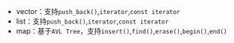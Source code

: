 

* vector：支持`push_back()`,`iterator`,`const iterator`   
* list：支持`push_back()`,`iterator`,`const iterator`   
* map：基于`AVL Tree`，支持`insert()`,`find()`,`erase()`,`begin()`,`end()`   
